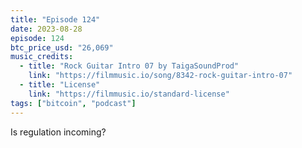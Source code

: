 ```yaml
---
title: "Episode 124"
date: 2023-08-28
episode: 124
btc_price_usd: "26,069"
music_credits:
  - title: "Rock Guitar Intro 07 by TaigaSoundProd"
    link: "https://filmmusic.io/song/8342-rock-guitar-intro-07"
  - title: "License"
    link: "https://filmmusic.io/standard-license"
tags: ["bitcoin", "podcast"]
---
```


Is regulation incoming?